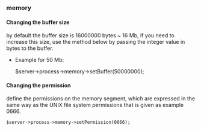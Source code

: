 ### memory

#### Changing the buffer size
by default the buffer size is 16000000 bytes ~ 16 Mb, if you need to increase this size, use the method below by passing the integer value in bytes to the buffer.

- Example for 50 Mb:

	$server->process->memory->setBuffer(50000000);

#### Changing the permission
define the permissions on the memory segment, which are expressed in the same way as the UNIX file system permissions that is given as example 0666.

	$server->process->memory->setPermission(0666);